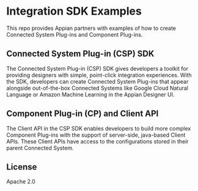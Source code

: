 # Integration SDK Examples

This repo provides Appian partners with examples of how to create Connected System Plug-ins and Component Plug-ins.

## Connected System Plug-in (CSP) SDK
The Connected System Plug-in (CSP) SDK gives developers a toolkit for providing designers with simple, point-click integration experiences. With the SDK, developers can create Connected System Plug-ins that appear alongside out-of-the-box Connected Systems like Google Cloud Natural Language or Amazon Machine Learning in the Appian Designer UI.

## Component Plug-in (CP) and Client API
The Client API in the CSP SDK enables developers to build more complex Component Plug-ins with the support of server-side, java-based Client APIs. These Client APIs have access to the configurations stored in their parent Connected System.

## License
Apache 2.0
